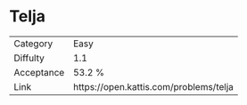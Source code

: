 # Telja

<table>
    <tr>
        <td>Category</td>
        <td>Easy</td>
    </tr>
    <tr>
        <td>Diffulty</td>
        <td>1.1</td>
    </tr>
    <tr>
        <td>Acceptance</td>
        <td>53.2 %</td>
    </tr>
    <tr>
        <td>Link</td>
        <td>https://open.kattis.com/problems/telja</td>
    </tr>
</table>
